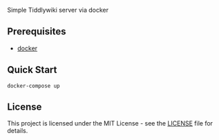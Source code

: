 Simple Tiddlywiki server via docker

## Prerequisites

- [docker](https://www.docker.com/products/docker-desktop)

## Quick Start

```
docker-compose up
```

## License

This project is licensed under the MIT License - see the [LICENSE](LICENSE) file for details.
